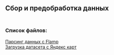 ## Сбор и предобработка данных<br><br>
### Список файлов:<br>
[Парсинг данных с Flamp](flamp.ipynb)<br>
[Загрузка датасета с Яндекс карт](data_yandex.ipynb)
